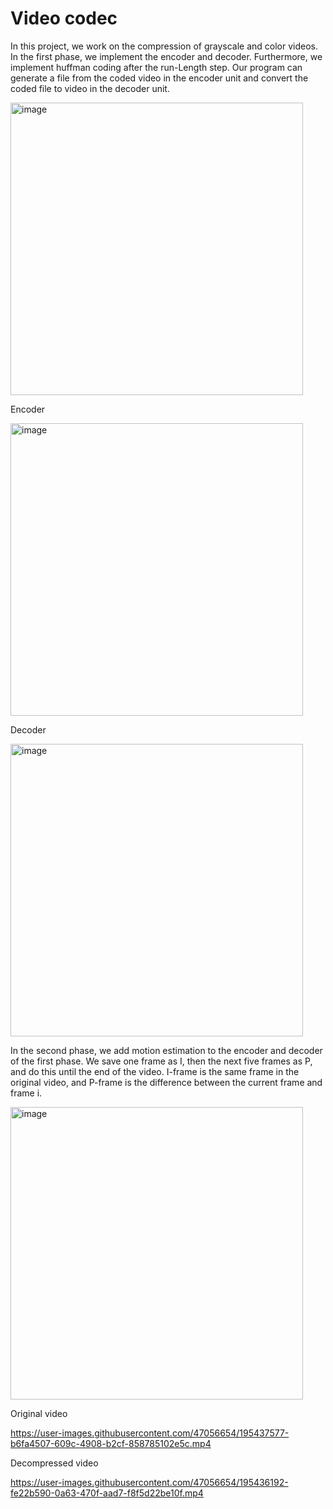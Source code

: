 # Video codec
In this project, we work on the compression of grayscale and color videos. In the first phase, we implement the encoder and decoder. Furthermore, we implement huffman coding after the run-Length step. Our program can generate a file from the coded video in the encoder unit and convert the coded file to video in the decoder unit.

<img width="468" alt="image" src="https://user-images.githubusercontent.com/47056654/195435384-2de8edd4-5c09-4718-b2a4-6ce57a273dbf.png">

Encoder

<img width="468" alt="image" src="https://user-images.githubusercontent.com/47056654/195435551-ecfdf3b2-7add-41de-ba6e-5dfca587031e.png">

Decoder

<img width="468" alt="image" src="https://user-images.githubusercontent.com/47056654/195435631-cb02df70-4426-47df-a0bd-610fa684a7cf.png">

In the second phase, we add motion estimation to the encoder and decoder of the first phase. We save one frame as I, then the next five frames as P, and do this until the end of the video. I-frame is the same frame in the original video, and P-frame is the difference between the current frame and frame i.

<img width="468" alt="image" src="https://user-images.githubusercontent.com/47056654/195435693-e95efe97-2b69-40e1-9ebd-e1cc2a1d8f73.png">

Original video

https://user-images.githubusercontent.com/47056654/195437577-b6fa4507-609c-4908-b2cf-858785102e5c.mp4

Decompressed video

https://user-images.githubusercontent.com/47056654/195436192-fe22b590-0a63-470f-aad7-f8f5d22be10f.mp4

